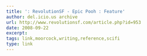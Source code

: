 ```yaml
---
title: ': RevolutionSF - Epic Pooh : Feature'
author: del.icio.us archive
url: http://www.revolutionsf.com/article.php?id=953
date: 2008-09-22
excerpt: 
tags: link,moorcock,writing,reference,scifi
type: link
---
```

